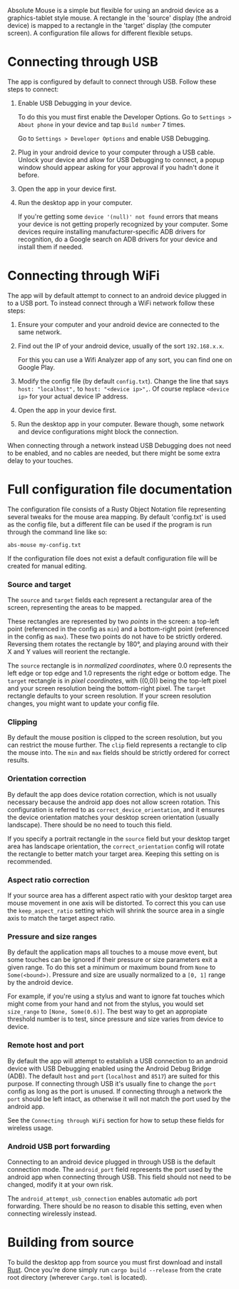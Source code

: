 Absolute Mouse is a simple but flexible for using an android device as a
graphics-tablet style mouse.
A rectangle in the 'source' display (the android device) is mapped to a rectangle
in the 'target' display (the computer screen).
A configuration file allows for different flexible setups.


# Connecting through USB

The app is configured by default to connect through USB.
Follow these steps to connect:

1. Enable USB Debugging in your device.
   
   To do this you must first enable the Developer Options.
   Go to `Settings > About phone` in your device and tap `Build number` 7 times.
   
   Go to `Settings > Developer Options` and enable USB Debugging.
2. Plug in your android device to your computer through a USB cable.
   Unlock your device and allow for USB Debugging to connect, a popup window should
   appear asking for your approval if you hadn't done it before.
3. Open the app in your device first.
4. Run the desktop app in your computer.
   
   If you're getting some `device '(null)' not found` errors that means your
   device is not getting properly recognized by your computer.
   Some devices require installing manufacturer-specific ADB drivers for recognition,
   do a Google search on ADB drivers for your device and install them if needed.


# Connecting through WiFi

The app will by default attempt to connect to an android device plugged in to
a USB port.
To instead connect through a WiFi network follow these steps:

1. Ensure your computer and your android device are connected to the same network.
2. Find out the IP of your android device, usually of the sort `192.168.x.x`.

   For this you can use a Wifi Analyzer app of any sort, you can find one on
   Google Play.
3. Modify the config file (by default `config.txt`).
   Change the line that says `host: "localhost",` to `host: "<device ip>",`.
   Of course replace `<device ip>` for your actual device IP address.
4. Open the app in your device first.
5. Run the desktop app in your computer.
   Beware though, some network and device configurations might block the connection.

When connecting through a network instead USB Debugging does not need to be enabled,
and no cables are needed, but there might be some extra delay to your touches.


# Full configuration file documentation

The configuration file consists of a Rusty Object Notation file representing several
tweaks for the mouse area mapping.
By default 'config.txt' is used as the config file, but a different file can be
used if the program is run through the command line like so:

```
abs-mouse my-config.txt
```

If the configuration file does not exist a default configuration file will be
created for manual editing.

### Source and target

The `source` and `target` fields each represent a rectangular area of the screen,
representing the areas to be mapped.

These rectangles are represented by two _points_ in the screen: a top-left point
(referenced in the config as `min`) and a bottom-right point (referenced in the
config as `max`).
These two points do not have to be strictly ordered.
Reversing them rotates the rectangle by 180°, and playing around with their
X and Y values will reorient the rectangle.

The `source` rectangle is in _normalized coordinates_, where 0.0 represents the
left edge or top edge and 1.0 represents the right edge or bottom edge.
The `target` rectangle is in _pixel coordinates_, with ((0,0)) being the top-left
pixel and your screen resolution being the bottom-right pixel.
The `target` rectangle defaults to your screen resolution.
If your screen resolution changes, you might want to update your config file.

### Clipping

By default the mouse position is clipped to the screen resolution, but you can
restrict the mouse further.
The `clip` field represents a rectangle to clip the mouse into.
The `min` and `max` fields should be strictly ordered for correct results.

### Orientation correction

By default the app does device rotation correction, which is not usually necessary
because the android app does not allow screen rotation.
This configuration is referred to as `correct_device_orientation`, and it ensures
the device orientation matches your desktop screen orientation (usually landscape).
There should be no need to touch this field.

If you specify a portrait rectangle in the `source` field but your desktop target area
has landscape orientation, the `correct_orientation` config will rotate the rectangle
to better match your target area.
Keeping this setting on is recommended.

### Aspect ratio correction

If your source area has a different aspect ratio with your desktop target area
mouse movement in one axis will be distorted.
To correct this you can use the `keep_aspect_ratio` setting which will shrink
the source area in a single axis to match the target aspect ratio.

### Pressure and size ranges

By default the application maps all touches to a mouse move event, but some touches
can be ignored if their pressure or size parameters exit a given range.
To do this set a minimum or maximum bound from `None` to `Some(<bound>)`.
Pressure and size are usually normalized to a `[0, 1]` range by the android device.

For example, if you're using a stylus and want to ignore fat touches which might
come from your hand and not from the stylus, you would set `size_range` to
`[None, Some(0.6)]`.
The best way to get an appropiate threshold number is to test, since pressure and
size varies from device to device.

### Remote host and port

By default the app will attempt to establish a USB connection to an android device
with USB Debugging enabled using the Android Debug Bridge (ADB).
The default `host` and `port` (`localhost` and `8517`) are suited for this purpose.
If connecting through USB it's usually fine to change the `port` config as long
as the port is unused.
If connecting through a network the `port` should be left intact, as otherwise
it will not match the port used by the android app.

See the `Connecting through WiFi` section for how to setup these fields for wireless
usage.

### Android USB port forwarding

Connecting to an android device plugged in through USB is the default connection
mode.
The `android_port` field represents the port used by the android app when connecting
through USB.
This field should not need to be changed, modify it at your own risk.

The `android_attempt_usb_connection` enables automatic `adb` port forwarding.
There should be no reason to disable this setting, even when connecting wirelessly
instead.


# Building from source

To build the desktop app from source you must first download and install
[Rust](https://www.rust-lang.org).
Once you're done simply run `cargo build --release` from the crate root directory
(wherever `Cargo.toml` is located).
